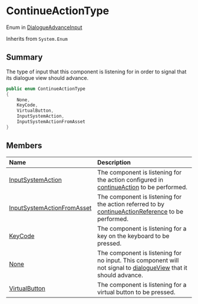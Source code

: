 # ContinueActionType

Enum in [DialogueAdvanceInput](/docs/api/csharp/yarn.unity.legacy.dialogueadvanceinput.md)

Inherits from `System.Enum`

## Summary


The type of input that this component is listening for in order to signal that its dialogue view should advance.


```csharp
public enum ContinueActionType
{
    None,
    KeyCode,
    VirtualButton,
    InputSystemAction,
    InputSystemActionFromAsset
}
```

## Members

|Name|Description|
|:---|:---|
|[InputSystemAction](/docs/api/csharp/yarn.unity.legacy.dialogueadvanceinput.continueactiontype.inputsystemaction.md)|The component is listening for the action configured in  [continueAction](yarn.unity.legacy.dialogueadvanceinput.continueaction.md)  to be performed.|
|[InputSystemActionFromAsset](/docs/api/csharp/yarn.unity.legacy.dialogueadvanceinput.continueactiontype.inputsystemactionfromasset.md)|The component is listening for the action referred to by  [continueActionReference](yarn.unity.legacy.dialogueadvanceinput.continueactionreference.md)  to be performed.|
|[KeyCode](/docs/api/csharp/yarn.unity.legacy.dialogueadvanceinput.continueactiontype.keycode.md)|The component is listening for a key on the keyboard to be pressed.|
|[None](/docs/api/csharp/yarn.unity.legacy.dialogueadvanceinput.continueactiontype.none.md)|The component is listening for no input. This component will not signal to  [dialogueView](yarn.unity.legacy.dialogueadvanceinput.dialogueview.md)  that it should advance.|
|[VirtualButton](/docs/api/csharp/yarn.unity.legacy.dialogueadvanceinput.continueactiontype.virtualbutton.md)|The component is listening for a virtual button to be pressed.|

